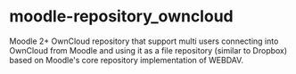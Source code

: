 moodle-repository_owncloud
==========================

Moodle 2+ OwnCloud repository that support multi users connecting into OwnCloud from Moodle and using it as a file repository (similar to Dropbox) based on Moodle's core repository implementation of WEBDAV.